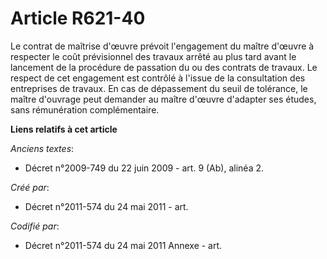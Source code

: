 # Article R621-40

Le contrat de maîtrise d'œuvre prévoit l'engagement du maître d'œuvre à respecter le coût prévisionnel des travaux arrêté au
plus tard avant le lancement de la procédure de passation du ou des contrats de travaux. Le respect de cet engagement est
contrôlé à l'issue de la consultation des entreprises de travaux. En cas de dépassement du seuil de tolérance, le maître
d'ouvrage peut demander au maître d'œuvre d'adapter ses études, sans rémunération complémentaire.

**Liens relatifs à cet article**

_Anciens textes_:

  - Décret n°2009-749 du 22 juin 2009 - art. 9 (Ab), alinéa 2.

_Créé par_:

  - Décret n°2011-574 du 24 mai 2011  - art.

_Codifié par_:

  - Décret n°2011-574 du 24 mai 2011 Annexe - art.
